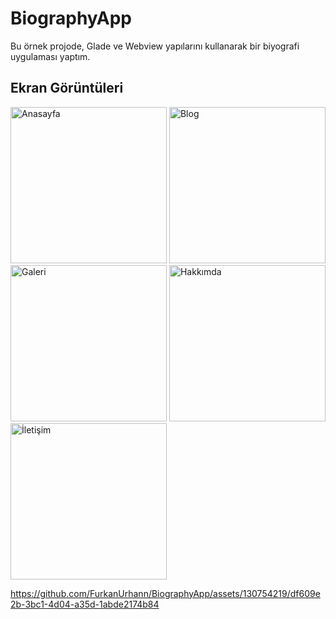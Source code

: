 # BiographyApp
Bu örnek projode, Glade ve Webview yapılarını kullanarak  bir  biyografi uygulaması yaptım. 
## Ekran Görüntüleri

<div>
  <img src="https://github.com/FurkanUrhann/BiographyApp/assets/130754219/092dd2f4-199a-445a-ae33-165384f44ccd" alt="Anasayfa" width="250">
  <img src="https://github.com/FurkanUrhann/BiographyApp/assets/130754219/0b782fe7-38fe-4713-9b6b-7e29dbbca3b6" alt="Blog" width="250">
  <img src="https://github.com/FurkanUrhann/BiographyApp/assets/130754219/4eabc665-0fba-4efa-a47a-bc9f07b956c6" alt="Galeri" width="250">
  <img src="https://github.com/FurkanUrhann/BiographyApp/assets/130754219/090cd599-6a2f-45ce-9609-87c75c2a23e4" alt="Hakkımda" width="250">
  <img src="https://github.com/FurkanUrhann/BiographyApp/assets/130754219/f7ea0087-3f3b-47ad-9d46-796c3568cde9" alt="İletişim" width="250">
</div>


https://github.com/FurkanUrhann/BiographyApp/assets/130754219/df609e2b-3bc1-4d04-a35d-1abde2174b84

